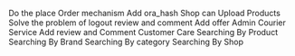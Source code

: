 Do the place Order mechanism
Add ora_hash
Shop can Upload Products
Solve the problem of logout
review and comment
Add offer
Admin
Courier Service
Add review and Comment
Customer Care
Searching By Product
Searching By Brand
Searching By category
Searching By Shop